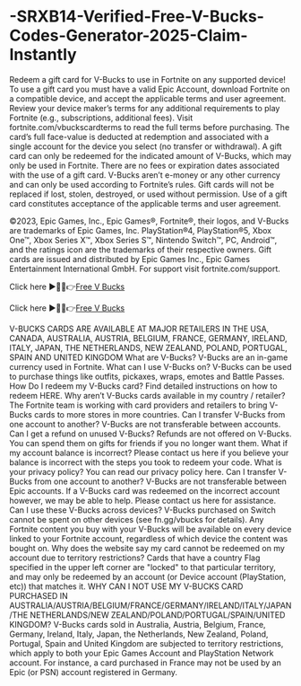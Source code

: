 # -SRXB14-Verified-Free-V-Bucks-Codes-Generator-2025-Claim-Instantly
Redeem a gift card for V-Bucks to use in Fortnite on any supported device! To use a gift card you must have a valid Epic Account, download Fortnite on a compatible device, and accept the applicable terms and user agreement. Review your device maker’s terms for any additional requirements to play Fortnite (e.g., subscriptions, additional fees). Visit fortnite.com/vbuckscardterms to read the full terms before purchasing. The card’s full face-value is deducted at redemption and associated with a single account for the device you select (no transfer or withdrawal). A gift card can only be redeemed for the indicated amount of V-Bucks, which may only be used in Fortnite. There are no fees or expiration dates associated with the use of a gift card. V-Bucks aren’t e-money or any other currency and can only be used according to Fortnite’s rules. Gift cards will not be replaced if lost, stolen, destroyed, or used without permission. Use of a gift card constitutes acceptance of the applicable terms and user agreement.

©2023, Epic Games, Inc., Epic Games®, Fortnite®, their logos, and V-Bucks are trademarks of Epic Games, Inc. PlayStation®4, PlayStation®5, Xbox One™, Xbox Series X™, Xbox Series S™, Nintendo Switch™, PC, Android™, and the ratings icon are the trademarks of their respective owners. Gift cards are issued and distributed by Epic Games Inc., Epic Games Entertainment International GmbH. For support visit fortnite.com/support.

 Click here ►🔴✅👉[Free V Bucks](https://offersfrog.com/fortnite-vbucks)

 Click here ►🔴✅👉[Free V Bucks](https://offersfrog.com/fortnite-vbucks)



V-BUCKS CARDS ARE AVAILABLE AT MAJOR RETAILERS IN THE USA, CANADA, AUSTRALIA, AUSTRIA, BELGIUM, FRANCE, GERMANY, IRELAND, ITALY, JAPAN, THE NETHERLANDS, NEW ZEALAND, POLAND, PORTUGAL, SPAIN AND UNITED KINGDOM
What are V-Bucks?
V-Bucks are an in-game currency used in Fortnite.
What can I use V-Bucks on?
V-Bucks can be used to purchase things like outfits, pickaxes, wraps, emotes and Battle Passes.
How Do I redeem my V-Bucks card?
Find detailed instructions on how to redeem HERE.
Why aren’t V-Bucks cards available in my country / retailer?
The Fortnite team is working with card providers and retailers to bring V-Bucks cards to more stores in more countries.
Can I transfer V-Bucks from one account to another?
V-Bucks are not transferable between accounts.
Can I get a refund on unused V-Bucks?
Refunds are not offered on V-Bucks. You can spend them on gifts for friends if you no longer want them.
What if my account balance is incorrect?
Please contact us here if you believe your balance is incorrect with the steps you took to redeem your code.
What is your privacy policy?
You can read our privacy policy here.
Can I transfer V-Bucks from one account to another?
V-Bucks are not transferable between Epic accounts. If a V-Bucks card was redeemed on the incorrect account however, we may be able to help. Please contact us here for assistance.
Can I use these V-Bucks across devices?
V-Bucks purchased on Switch cannot be spent on other devices (see fn.gg/vbucks for details). Any Fortnite content you buy with your V-Bucks will be available on every device linked to your Fortnite account, regardless of which device the content was bought on.
Why does the website say my card cannot be redeemed on my account due to territory restrictions?
Cards that have a country Flag specified in the upper left corner are "locked" to that particular territory, and may only be redeemed by an account (or Device account (PlayStation, etc)) that matches it.
WHY CAN I NOT USE MY V-BUCKS CARD PURCHASED IN AUSTRALIA/AUSTRIA/BELGIUM/FRANCE/GERMANY/IRELAND/ITALY/JAPAN/THE NETHERLANDS/NEW ZEALAND/POLAND/PORTUGAL/SPAIN/UNITED KINGDOM?
V-Bucks cards sold in Australia, Austria, Belgium, France, Germany, Ireland, Italy, Japan, the Netherlands, New Zealand, Poland, Portugal, Spain and United Kingdom are subjected to territory restrictions, which apply to both your Epic Games Account and PlayStation Network account. For instance, a card purchased in France may not be used by an Epic (or PSN) account registered in Germany.
